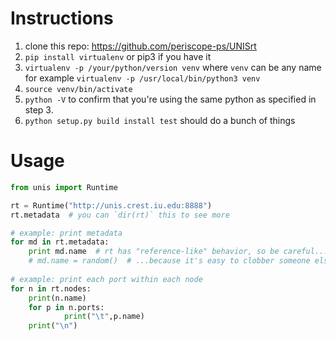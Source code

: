 # Instructions

1. clone this repo: https://github.com/periscope-ps/UNISrt
2. `pip install virtualenv` or pip3 if you have it
3. `virtualenv -p /your/python/version venv`  where `venv` can be any name
   for example `virtualenv -p /usr/local/bin/python3 venv`
4. `source venv/bin/activate`
5. `python -V` to confirm that you're using the same python as specified in step 3.
6. `python setup.py build install test` should do a bunch of things

# Usage

```python
from unis import Runtime

rt = Runtime("http://unis.crest.iu.edu:8888")
rt.metadata  # you can `dir(rt)` this to see more

# example: print metadata
for md in rt.metadata:
    print md.name  # rt has "reference-like" behavior, so be careful...
    # md.name = random()  # ...because it's easy to clobber someone else's work (don't do this!)
    
# example: print each port within each node
for n in rt.nodes:
    print(n.name)
    for p in n.ports:
            print("\t",p.name)
    print("\n")
```

